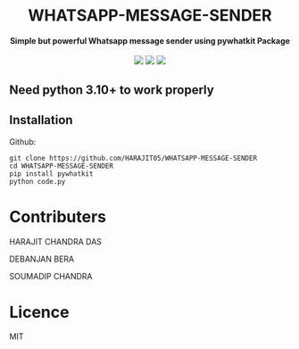 <h1 align="center">WHATSAPP-MESSAGE-SENDER</h1>
<h4 align="center">Simple but powerful Whatsapp message sender using pywhatkit Package</h4>
<p align="center">
	<a href="https://github.com/HARAJIT05/WHATSAPP-MESSAGE-SENDER/blob/main/LICENSE"><img src="https://img.shields.io/github/license/I2rys/YVSAD?style=flat-square"></img></a>
	<a href="https://github.com/HARAJIT05/WHATSAPP-MESSAGE-SENDER/issues"><img src="https://img.shields.io/github/issues/I2rys/YVSAD.svg"></img></a>
	<a href="https://python.org/"><img src="https://img.shields.io/badge/python-3.11-blue"></img></a>
</p>


## Need python 3.10+ to work properly
## Installation

Github:

    git clone https://github.com/HARAJIT05/WHATSAPP-MESSAGE-SENDER
    cd WHATSAPP-MESSAGE-SENDER
    pip install pywhatkit
    python code.py

# Contributers
   
  HARAJIT CHANDRA DAS
   
  DEBANJAN BERA
   
  SOUMADIP CHANDRA
   
# Licence
MIT
